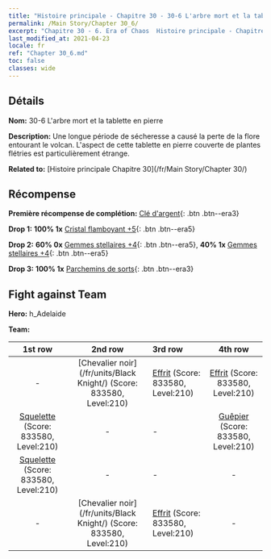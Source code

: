 ```yaml
---
title: "Histoire principale - Chapitre 30 - 30-6 L'arbre mort et la tablette en pierre"
permalink: /Main Story/Chapter 30_6/
excerpt: "Chapitre 30 - 6. Era of Chaos  Histoire principale - Chapitre 30_6. 30-6 L'arbre mort et la tablette en pierre"
last_modified_at: 2021-04-23
locale: fr
ref: "Chapter 30_6.md"
toc: false
classes: wide
---
```


## Détails

 **Nom:** 30-6 L'arbre mort et la tablette en pierre

 **Description:** Une longue période de sécheresse a causé la perte de la flore entourant le volcan. L'aspect de cette tablette en pierre couverte de plantes flétries est particulièrement étrange.

 **Related to:** [Histoire principale Chapitre 30](/fr/Main Story/Chapter 30/)

## Récompense

 **Première récompense de complétion:** [Clé d'argent](/ItemsFR/con_693/){: .btn .btn--era3}

 **Drop 1:** **100% 1x** [Cristal flamboyant +5](/ItemsFR/mat_101/){: .btn .btn--era5}

 **Drop 2:** **60% 0x** [Gemmes stellaires +4](/ItemsFR/mat_93/){: .btn .btn--era5}, **40% 1x** [Gemmes stellaires +4](/ItemsFR/mat_93/){: .btn .btn--era5}

 **Drop 3:** **100% 1x** [Parchemins de sorts](/ItemsFR/con_694/){: .btn .btn--era3}


## Fight against Team
 **Hero:** h_Adelaide

 **Team:**


  | 1st row | 2nd row | 3rd row | 4th row |
  |:----:|:----:|:----|:----:|
  | - | [Chevalier noir](/fr/units/Black Knight/) (Score: 833580, Level:210)  | [Effrit](/fr/units/Efreeti/) (Score: 833580, Level:210)  | [Effrit](/fr/units/Efreeti/) (Score: 833580, Level:210)  |
  | [Squelette](/fr/units/Skeleton/) (Score: 833580, Level:210)  | - | - | [Guêpier](/fr/units/Waspwort/) (Score: 833580, Level:210)  |
  | [Squelette](/fr/units/Skeleton/) (Score: 833580, Level:210)  | - | - | - |
  | - | [Chevalier noir](/fr/units/Black Knight/) (Score: 833580, Level:210)  | [Effrit](/fr/units/Efreeti/) (Score: 833580, Level:210)  | - |


